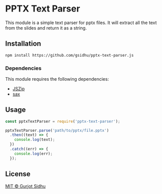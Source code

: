 # PPTX Text Parser
This module is a simple text parser for pptx files. It will extract all the text from the slides and return it as a string.

## Installation
```bash
npm install https://github.com/gsidhu/pptx-text-parser.js
```

### Dependencies
This module requires the following dependencies:
- [JSZip](https://github.com/Stuk/jszip/)
- [sax](https://github.com/isaacs/sax-js)

## Usage
```javascript
const pptxTextParser = require('pptx-text-parser');

pptxTextParser.parse('path/to/pptx/file.pptx')
  .then((text) => {
    console.log(text);
  })
  .catch((err) => {
    console.log(err);
  });
```

## License
[MIT © Gurjot Sidhu](https://thatgurjot.mit-license.org/)